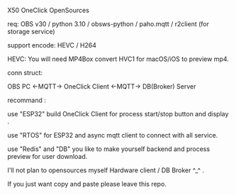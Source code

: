 X50 OneClick OpenSources 

req: OBS v30 / python 3.10 / obsws-python / paho.mqtt / r2client (for storage service)

support encode: HEVC / H264 

HEVC: You will need MP4Box convert HVC1 for macOS/iOS to preview mp4.




conn struct:

OBS PC <-MQTT-> OneClick Client <-MQTT-> DB(Broker) Server




recommand :

use "ESP32" build OneClick Client for process start/stop button and display .

use "RTOS" for ESP32 and async mqtt client to connect with all service.

use "Redis" and "DB" you like to make yourself backend and process preview for user download. 




I'll not plan to opensources myself Hardware client / DB Broker ^_^ .

If you just want copy and paste please leave this repo.
